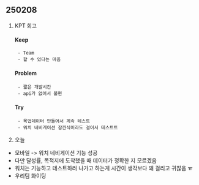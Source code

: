 

## 250208

1. KPT 회고
    #### Keep
        - Team
        - 할 수 있다는 마음 


    #### Problem
        - 짧은 개발시간
        - api가 없어서 불편

    #### Try
        - 목업데이터 만들어서 계속 테스트
        - 워치 네비게이션 잠깐식이라도 걸어서 테스트트


2. 오늘
- 모바일 -> 워치 네비게이션 기능 성공
- 다만 달성률, 목적지에 도착했을 때 데이터가 정확한 지 모르겠음
- 워치는 기능하고 테스트하러 나가고 하는게 시간이 생각보다 꽤 걸리고 귀찮음 ㅠ
- 우리팀 화이팅 

